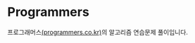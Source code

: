 # Programmers

프로그래머스[(programmers.co.kr)](https://programmers.co.kr, "programmers link")의 알고리즘 연습문제 풀이입니다.
